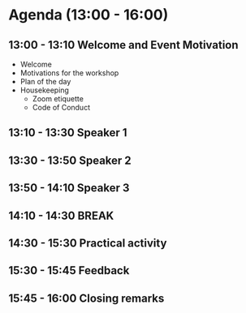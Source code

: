 # Agenda (13:00 - 16:00)

## 13:00 - 13:10 Welcome and Event Motivation
- Welcome
- Motivations for the workshop
- Plan of the day
- Housekeeping
  - Zoom etiquette
  - Code of Conduct

## 13:10 - 13:30 Speaker 1

## 13:30 - 13:50 Speaker 2

## 13:50 - 14:10 Speaker 3

## 14:10 - 14:30 BREAK

## 14:30 - 15:30 Practical activity

## 15:30 - 15:45 Feedback

## 15:45 - 16:00 Closing remarks

